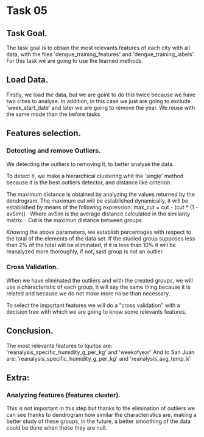# Task 05
    
## Task Goal.
The task goal is to obtain the most relevants features of each city with all data, with the files 'dengue_training_features' and 'dengue_training_labels'.
For this task we are going to use the learned methods.

## Load Data.
Firstly, we load the data, but we are goint to do this twice because we have two cities to analyse. In addition, in this case we just are going to exclude 'week_start_date' and later we are going to remove the year.
We reuse with the same mode than the before tasks. 


## Features selection.

### Detecting and remove Outliers.
We detecting the outliers to removing it, to better analyse the data.

To detect it, we make a hierarchical clustering whit the 'single' method because it is the best outliers detector,  and distance like criterion.

The maximum distance is obtained by analyzing the values returned by the dendrogram.
The maximum cut will be established dynamically, it will be established by means of the following expression:
    max_cut = cut - (cut * (1 - avSim))
 · Where avSim is the average distance calculated in the similarity matrix.
 · Cut is the maximun distance between groups.

Knowing the above parameters, we establish percentages with respect to the total of the elements of the data set. If the studied group supposes less than 2% of the total will be eliminated, if it is less than 10% it will be reanalyzed more thoroughly, if not, said group is not an outlier.
 
### Cross Validation.
When we have eliminated the outliers and with the created groups, we will use a characteristic of each group, it will say the same thing because it is related and because we do not make more noise than necessary.

To select the important features we will do a "cross validation" with a decision tree with which we are going to know some relevants features.

## Conclusion.

The most relevants features to Iquitos are:
    'reanalysis_specific_humidity_g_per_kg' and 'weekofyear'
And to San Juan are: 
    'reanalysis_specific_humidity_g_per_kg' and 'reanalysis_avg_temp_k'

## Extra:

### Analyzing features (features cluster).
This is not important in this step but thanks to the elimination of outliers we can see thanks to dendrogram how similar the characteristics are, making a better study of these groups, in the future, a better smoothing of the data could be done when these they are null.
